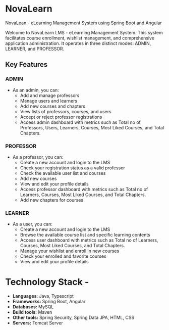 # NovaLearn
NovaLean - eLearning Management System using Spring Boot and Angular

Welcome to NovaLearn LMS - eLearning Management System. This system facilitates course enrollment, wishlist management, and comprehensive application administration. It operates in three distinct modes: ADMIN, LEARNER, and PROFESSOR.

## Key Features

### ADMIN
- As an admin, you can:
  - Add and manage professors
  - Manage users and learners
  - Add new courses and chapters
  - View lists of professors, courses, and users
  - Accept or reject professor registrations
  - Access admin dashboard with metrics such as Total no of Professors, Users, Learners, Courses, Most Liked Courses, and Total Chapters.

### PROFESSOR
- As a professor, you can:
  - Create a new account and login to the LMS
  - Check your registration status as a valid professor
  - Check the available user list and courses
  - Add new courses
  - View and edit your profile details
  - Access professor dashboard with metrics such as Total no of Learners, Courses, Most Liked Courses, and Total Chapters.
  - Add new chapters for courses
 


### LEARNER
- As a user, you can:
  - Create a new account and login to the LMS
  - Browse the available course list and specific learning contents
  - Access user dashboard with metrics such as Total no of Learners, Courses, Most Liked Courses, and Total Chapters.
  - Manage your wishlist and enroll in new courses
  - Check your enrolled and favorite courses
  - View and edit your profile details

# Technology Stack -
* **Languages**: Java, Typescript
* **Frameworks:** Spring Boot, Angular
* **Databases:** MySQL
* **Build tools:** Maven
* **Other tools:** Spring Security, Spring Data JPA, HTML, CSS
* **Servers:** Tomcat Server
